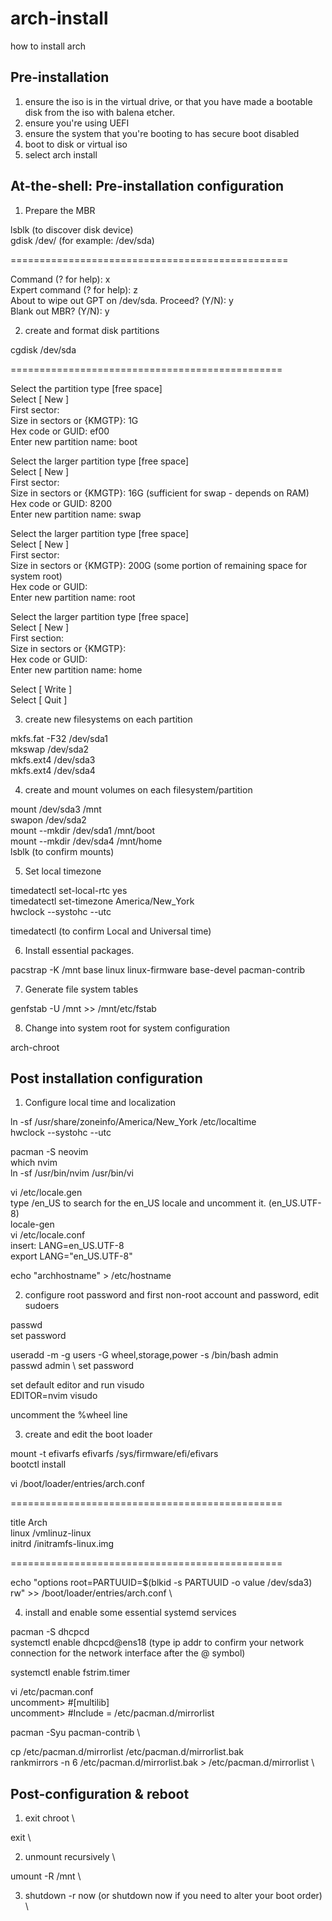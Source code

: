 # arch-install

how to install arch

## Pre-installation

1. ensure the iso is in the virtual drive, or that you have made a bootable disk from the iso with balena etcher.
2. ensure you're using UEFI
2. ensure the system that you're booting to has secure boot disabled
3. boot to disk or virtual iso
4. select arch install

## At-the-shell: Pre-installation configuration

1. Prepare the MBR

lsblk (to discover disk device) \
gdisk /dev/<disk device> (for example: /dev/sda)

================================================

Command (? for help): x \
Expert command (? for help): z \
About to wipe out GPT on /dev/sda. Proceed? (Y/N): y \
Blank out MBR? (Y/N): y

2. create and format disk partitions

cgdisk /dev/sda

===============================================

Select the partition type [free space] \
Select [  New   ] \
First sector: <Press Enter> \
Size in sectors or {KMGTP}: 1G \
Hex code or GUID: ef00 \
Enter new partition name: boot

Select the larger partition type [free space] \
Select [  New   ] \
First sector: <Press Enter> \
Size in sectors or {KMGTP}: 16G (sufficient for swap - depends on RAM) \
Hex code or GUID: 8200 \
Enter new partition name: swap

Select the larger partition type [free space] \
Select [  New   ] \
First sector: <Press Enter> \
Size in sectors or {KMGTP}: 200G (some portion of remaining space for system root) \
Hex code or GUID: <Press Enter> \
Enter new partition name: root

Select the larger partition type [free space] \
Select [  New   ] \
First section: <Press Enter> \
Size in sectors or {KMGTP}: <Press Enter> \
Hex code or GUID: <Press Enter> \
Enter new partition name: home

Select [ Write  ] \
Select [ Quit   ]

3. create new filesystems on each partition

mkfs.fat -F32 /dev/sda1 \
mkswap /dev/sda2 \
mkfs.ext4 /dev/sda3 \
mkfs.ext4 /dev/sda4

4. create and mount volumes on each filesystem/partition

mount /dev/sda3 /mnt \
swapon /dev/sda2 \
mount --mkdir /dev/sda1 /mnt/boot \
mount --mkdir /dev/sda4 /mnt/home \
lsblk (to confirm mounts)

5. Set local timezone

timedatectl set-local-rtc yes \
timedatectl set-timezone America/New_York \
hwclock --systohc --utc

timedatectl (to confirm Local and Universal time)

6. Install essential packages.

pacstrap -K /mnt base linux linux-firmware base-devel pacman-contrib

7. Generate file system tables

genfstab -U /mnt >> /mnt/etc/fstab

8. Change into system root for system configuration

arch-chroot

## Post installation configuration

1. Configure local time and localization

ln -sf /usr/share/zoneinfo/America/New_York /etc/localtime \
hwclock --systohc --utc

pacman -S neovim \
which nvim \
ln -sf /usr/bin/nvim /usr/bin/vi

vi /etc/locale.gen \
type /en_US to search for the en_US locale and uncomment it. (en_US.UTF-8) \
locale-gen \
vi /etc/locale.conf \
insert: LANG=en_US.UTF-8 \
export LANG="en_US.UTF-8"

echo "archhostname" > /etc/hostname

2. configure root password and first non-root account and password, edit sudoers

passwd \
set password

useradd -m -g users -G wheel,storage,power -s /bin/bash admin \
passwd admin \ 
set password

set default editor and run visudo \
EDITOR=nvim visudo

uncomment the %wheel line

3. create and edit the boot loader

mount -t efivarfs efivarfs /sys/firmware/efi/efivars \
bootctl install

vi /boot/loader/entries/arch.conf

===============================================

title Arch \
linux /vmlinuz-linux \
initrd /initramfs-linux.img

===============================================

echo "options root=PARTUUID=$(blkid -s PARTUUID -o value /dev/sda3) rw" >> /boot/loader/entries/arch.conf \

4. install and enable some essential systemd services

pacman -S dhcpcd \
systemctl enable dhcpcd@ens18 (type ip addr to confirm your network connection for the network interface after the @ symbol)

systemctl enable fstrim.timer

vi /etc/pacman.conf \
uncomment> #[multilib] \
uncomment> #Include = /etc/pacman.d/mirrorlist

pacman -Syu pacman-contrib \

cp /etc/pacman.d/mirrorlist /etc/pacman.d/mirrorlist.bak \
rankmirrors -n 6 /etc/pacman.d/mirrorlist.bak > /etc/pacman.d/mirrorlist \

## Post-configuration & reboot

1. exit chroot \

exit \

2. unmount recursively \

umount -R /mnt \

3. shutdown -r now (or shutdown now if you need to alter your boot order) \